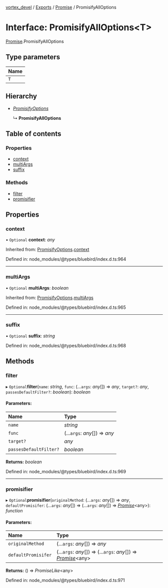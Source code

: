 [vortex_devel](../README.md) / [Exports](../modules.md) / [Promise](../modules/promise.md) / PromisifyAllOptions

# Interface: PromisifyAllOptions<T\>

[Promise](../modules/promise.md).PromisifyAllOptions

## Type parameters

Name |
:------ |
`T` |

## Hierarchy

* [*PromisifyOptions*](promise.promisifyoptions.md)

  ↳ **PromisifyAllOptions**

## Table of contents

### Properties

- [context](promise.promisifyalloptions.md#context)
- [multiArgs](promise.promisifyalloptions.md#multiargs)
- [suffix](promise.promisifyalloptions.md#suffix)

### Methods

- [filter](promise.promisifyalloptions.md#filter)
- [promisifier](promise.promisifyalloptions.md#promisifier)

## Properties

### context

• `Optional` **context**: *any*

Inherited from: [PromisifyOptions](promise.promisifyoptions.md).[context](promise.promisifyoptions.md#context)

Defined in: node_modules/@types/bluebird/index.d.ts:964

___

### multiArgs

• `Optional` **multiArgs**: *boolean*

Inherited from: [PromisifyOptions](promise.promisifyoptions.md).[multiArgs](promise.promisifyoptions.md#multiargs)

Defined in: node_modules/@types/bluebird/index.d.ts:965

___

### suffix

• `Optional` **suffix**: *string*

Defined in: node_modules/@types/bluebird/index.d.ts:968

## Methods

### filter

▸ `Optional`**filter**(`name`: *string*, `func`: (...`args`: *any*[]) => *any*, `target?`: *any*, `passesDefaultFilter?`: *boolean*): *boolean*

#### Parameters:

Name | Type |
:------ | :------ |
`name` | *string* |
`func` | (...`args`: *any*[]) => *any* |
`target?` | *any* |
`passesDefaultFilter?` | *boolean* |

**Returns:** *boolean*

Defined in: node_modules/@types/bluebird/index.d.ts:969

___

### promisifier

▸ `Optional`**promisifier**(`originalMethod`: (...`args`: *any*[]) => *any*, `defaultPromisifer`: (...`args`: *any*[]) => (...`args`: *any*[]) => [*Promise*](../classes/promise.md)<any\>): *function*

#### Parameters:

Name | Type |
:------ | :------ |
`originalMethod` | (...`args`: *any*[]) => *any* |
`defaultPromisifer` | (...`args`: *any*[]) => (...`args`: *any*[]) => [*Promise*](../classes/promise.md)<any\> |

**Returns:** () => *PromiseLike*<any\>

Defined in: node_modules/@types/bluebird/index.d.ts:971
